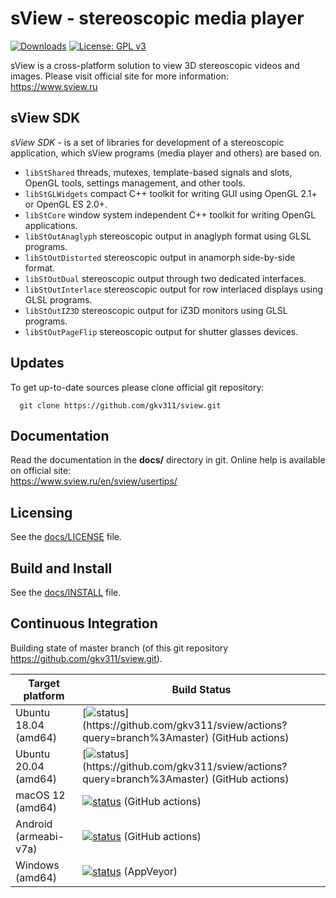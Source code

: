 sView - stereoscopic media player
=================================

[![Downloads](https://img.shields.io/github/downloads/gkv311/sview/total.svg)](https://github.com/gkv311/sview/releases)
[![License: GPL v3](https://img.shields.io/badge/License-GPLv3-blue.svg)](https://github.com/gkv311/sview/blob/master/docs/LICENSE.md)

sView is a cross-platform solution to view 3D stereoscopic videos and images.
Please visit official site for more information:<br/>
https://www.sview.ru

## sView SDK

*sView SDK* - is a set of libraries for development of a stereoscopic application, which sView programs (media player and others) are based on.

* `libStShared` threads, mutexes, template-based signals and slots, OpenGL tools, settings management, and other tools.
* `libStGLWidgets` compact C++ toolkit for writing GUI using OpenGL 2.1+ or OpenGL ES 2.0+.
* `libStCore` window system independent C++ toolkit for writing OpenGL applications.
* `libStOutAnaglyph` stereoscopic output in anaglyph format using GLSL programs.
* `libStOutDistorted` stereoscopic output in anamorph side-by-side format.
* `libStOutDual` stereoscopic output through two dedicated interfaces.
* `libStOutInterlace` stereoscopic output for row interlaced displays using GLSL programs.
* `libStOutIZ3D` stereoscopic output for iZ3D monitors using GLSL programs.
* `libStOutPageFlip` stereoscopic output for shutter glasses devices.

## Updates

To get up-to-date sources please clone official git repository:
~~~~~
  git clone https://github.com/gkv311/sview.git
~~~~~

## Documentation

Read the documentation in the **docs/** directory in git.
Online help is available on official site:<br/>
https://www.sview.ru/en/sview/usertips/

## Licensing

See the [docs/LICENSE](docs/LICENSE.md) file.

## Build and Install

See the [docs/INSTALL](docs/INSTALL.md) file.

## Continuous Integration

Building state of master branch (of this git repository https://github.com/gkv311/sview.git).

| Target platform      | Build Status |
|----------------------|--------------|
| Ubuntu 18.04 (amd64) | [![status](https://github.com/gkv311/sview/workflows/Build%20(Ubuntu%2018.04)/badge.svg?branch=master)](https://github.com/gkv311/sview/actions?query=branch%3Amaster) (GitHub actions) |
| Ubuntu 20.04 (amd64) | [![status](https://github.com/gkv311/sview/workflows/Build%20(Ubuntu%2020.04)/badge.svg?branch=master)](https://github.com/gkv311/sview/actions?query=branch%3Amaster) (GitHub actions) |
| macOS 12 (amd64)     | [![status](https://github.com/gkv311/sview/workflows/Build%20(macOS%2012)/badge.svg?branch=master)](https://github.com/gkv311/sview/actions?query=branch%3Amaster) (GitHub actions) |
| Android (armeabi-v7a)| [![status](https://github.com/gkv311/sview/workflows/Build%20(Android)/badge.svg?branch=master)](https://github.com/gkv311/sview/actions?query=branch%3Amaster) (GitHub actions) |
| Windows (amd64)      | [![status](https://ci.appveyor.com/api/projects/status/github/gkv311/sview)](https://ci.appveyor.com/project/gkv311/sview/build/messages) (AppVeyor) |
